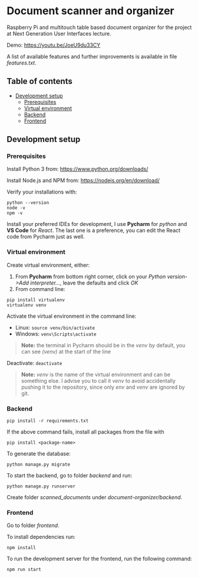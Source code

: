 # Document scanner and organizer
Raspberry Pi and multitouch table based document organizer for the project at Next Generation User Interfaces lecture.

Demo: https://youtu.be/JoeU9du33CY

A list of available features and further improvements is available in file _features.txt_.

## Table of contents
+ [Development setup](#development-setup)
  - [Prerequisites](#prerequisites)
  - [Virtual environment](#virtual-environment)
  - [Backend](#backend)
  - [Frontend](#frontend)

## Development setup
### Prerequisites
Install Python 3 from: https://www.python.org/downloads/ 

Install Node.js and NPM from: https://nodejs.org/en/download/ 

Verify your installations with:
```
python --version
node -v
npm -v
```

Install your preferred IDEs for development, I use **Pycharm** for *python* and **VS Code** for *React*. The last one is a preference, you can edit the React code from Pycharm just as well.

### Virtual environment
Create virtual environment, either:
1. From **Pycharm** from bottom right corner, click on your *Python version->Add interpreter...*, leave the defaults and click *OK*
2. From command line:
```
pip install virtualenv
virtualenv venv
```

Activate the virtual environment in the command line:
- Linux: `source venv/bin/activate`
- Windows: `venv\Scripts\activate`
> **Note:** the terminal in Pycharm should be in the *venv* by default, you can see *(venv)* at the start of the line

Deactivate: `deactivate`

> **Note:** *venv* is the name of the virtual environment and can be something else. I advise you to call it *venv* to avoid accidentally pushing it to the repository, since only *env* and *venv* are ignored by git.

### Backend
```
pip install -r requirements.txt
```
If the above command fails, install all packages from the file with 
```
pip install <package-name>
```

To generate the database:
```
python manage.py migrate
```

To start the backend, go to folder *backend* and run:
```
python manage.py runserver
```

Create folder _scanned_documents_ under *document-organizer/backend*.

### Frontend
Go to folder *frontend*.

To install dependencies run:
```
npm install
```

To run the development server for the frontend, run the following command:
```
npm run start
```

